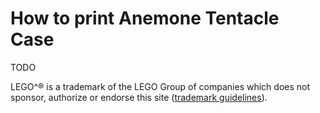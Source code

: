# How to print Anemone Tentacle Case

TODO

LEGO^® is a trademark of the LEGO Group of companies which does not sponsor, authorize or endorse this site ([trademark guidelines](http://www.lego.com/en-us/legal/legal-notice/fair-play)).